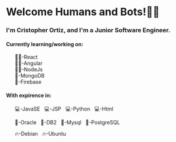 <h1>Welcome Humans and Bots!🙋‍♂️</h1>
<div>
  <h3>I'm Cristopher Ortiz, and I'm a Junior Software Engineer.</h3>
  <h4>Currently learning/working on:</h4>
  <ul style="list-style-type: none">
    <li>👨‍💻-React</li>
    <li>👨‍💻-Angular</li>
    <li>👨‍💻-NodeJs</li>
    <li>💾-MongoDB</li>
    <li>💾-Firebase</li>
  </ul>
</div>
<div>
  <h4>With expirence in:</h4>
  <ul style="list-style-type: none">
    <li><p>💻-JavaSE &nbsp; 💻-JSP &nbsp; 💻-Python &nbsp; 💻-Html</p></li>
    <li><p>💾-Oracle &nbsp; 💾-DB2 &nbsp; 💾-Mysql &nbsp; 💾-PostgreSQL</p></li>
    <li><p>🔥-Debian &nbsp; 🔥-Ubuntu</p></li>
  </ul>
</div>
